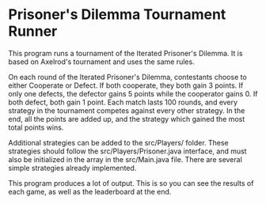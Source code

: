 # Prisoner's Dilemma Tournament Runner
This program runs a tournament of the Iterated Prisoner's Dilemma.
It is based on Axelrod's tournament and uses the same rules.

On each round of the Iterated Prisoner's Dilemma, contestants choose to either Cooperate or Defect.
If both cooperate, they both gain 3 points. If only one defects, the defector gains 5 points while the cooperator gains 0. If both defect, both gain 1 point.
Each match lasts 100 rounds, and every strategy in the tournament competes against every other strategy.
In the end, all the points are added up, and the strategy which gained the most total points wins.

Additional strategies can be added to the src/Players/ folder. These strategies should follow the src/Players/Prisoner.java interface, and must also be initialized in the array in the src/Main.java file.
There are several simple strategies already implemented.

This program produces a lot of output. This is so you can see the results of each game, as well as the leaderboard at the end.
